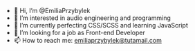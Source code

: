 - 👋 Hi, I’m @EmiliaPrzybylek
- 👀 I’m interested in audio engineering and programming
- 🌱 I’m currently perfecting CSS/SCSS and learning JavaScript
- 💞️ I’m looking for a job as Front-end Developer
- 📫 How to reach me: emiliaprzybylek@tutamail.com

<!---
EmiliaPrzybylek/EmiliaPrzybylek is a ✨ special ✨ repository because its `README.md` (this file) appears on your GitHub profile.
You can click the Preview link to take a look at your changes.
--->
